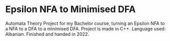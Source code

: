 # Epsilon NFA to Minimised DFA
Automata Theory Project for my Bachelor course, turning an Epsilon NFA to a NFA to a DFA to a minimised DFA.
Project is made in C++. Language used: Albanian. Finished and handed in 2022.

